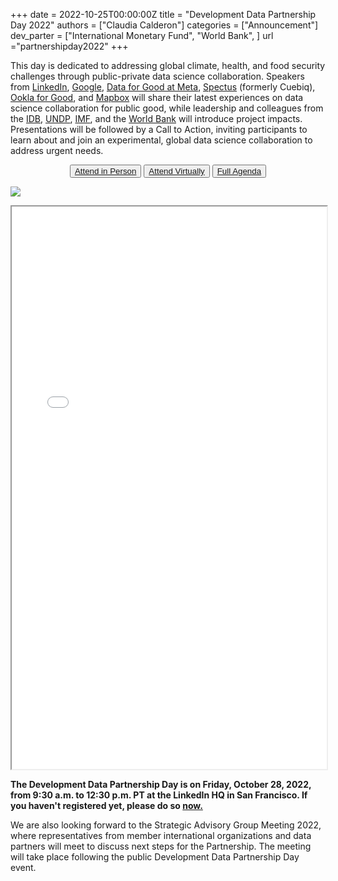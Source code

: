 +++
date =  2022-10-25T00:00:00Z
title = "Development Data Partnership Day 2022"
authors = ["Claudia Calderon"]
categories = ["Announcement"]
dev_parter = ["International Monetary Fund", "World Bank", ]
url ="partnershipday2022"
+++

This day is dedicated to addressing global climate, health, and food security challenges through public-private data science collaboration. Speakers from [LinkedIn](https://economicgraphchallenge.linkedin.com), [Google](https://about.google), [Data for Good at Meta](https://dataforgood.facebook.com/dfg/about), [Spectus](https://spectus.ai) (formerly Cuebiq), [Ookla for Good](https://www.ookla.com/ookla-for-good), and [Mapbox](https://www.mapbox.com/about/company/) will share their latest experiences on data science collaboration for public good, while leadership and colleagues from the [IDB](https://iadb.org), [UNDP](https://undp.org), [IMF](https://imf.org), and the [World Bank](https://worldbank.org) will introduce project impacts. Presentations will be followed by a Call to Action, inviting participants to learn about and join an experimental, global data science collaboration to address urgent needs.

<p style="text-align:center">
    <button type="button" class="btn btn-outline-info"><a href="https://forms.office.com/pages/responsepage.aspx?id=wP6iMWsmZ0y1bieW2PWcNtgdePFm-edDiPXPftZ-c2VUQkE0Q1pWOU0wUUtEWUpSN1UyVFRCVzZFVSQlQCN0PWcu&web=1&wdLOR=cBA60EE5E-333F-234C-979D-FE525D8EF93C"> Attend in Person</a>
    </button>
    <button type="button" class="btn btn-outline-info"><a href="https://linkedin.zoom.us/webinar/register/WN_vE6x_7KwSJymt_V6KPGIow"> Attend Virtually </a>
    </button>
    <button type="button" class="btn btn-outline-info"><a href="https://datapartnership.org/partnershipday2022agenda.pdf"> Full Agenda </a>
    </button>

[![](/partnership-day.png)](https://forms.office.com/pages/responsepage.aspx?id=wP6iMWsmZ0y1bieW2PWcNtgdePFm-edDiPXPftZ-c2VUQkE0Q1pWOU0wUUtEWUpSN1UyVFRCVzZFVSQlQCN0PWcu&web=1&wdLOR=cBA60EE5E-333F-234C-979D-FE525D8EF93C)

<iframe src="/partnershipday2022agenda.pdf#toolbar=0&statusbar=0" width="100%" height="900px">
</iframe>

**The Development Data Partnership Day is on Friday, October 28, 2022, from 9:30 a.m. to 12:30 p.m. PT at the LinkedIn HQ in San Francisco. If you haven't registered yet, please do so [now.](https://forms.office.com/pages/responsepage.aspx?id=wP6iMWsmZ0y1bieW2PWcNtgdePFm-edDiPXPftZ-c2VUQkE0Q1pWOU0wUUtEWUpSN1UyVFRCVzZFVSQlQCN0PWcu&web=1&wdLOR=cBA60EE5E-333F-234C-979D-FE525D8EF93C)**

We are also looking forward to the Strategic Advisory Group Meeting 2022, where representatives from member international organizations and data partners will meet to discuss next steps for the Partnership. The meeting will take place following the public Development Data Partnership Day event.
